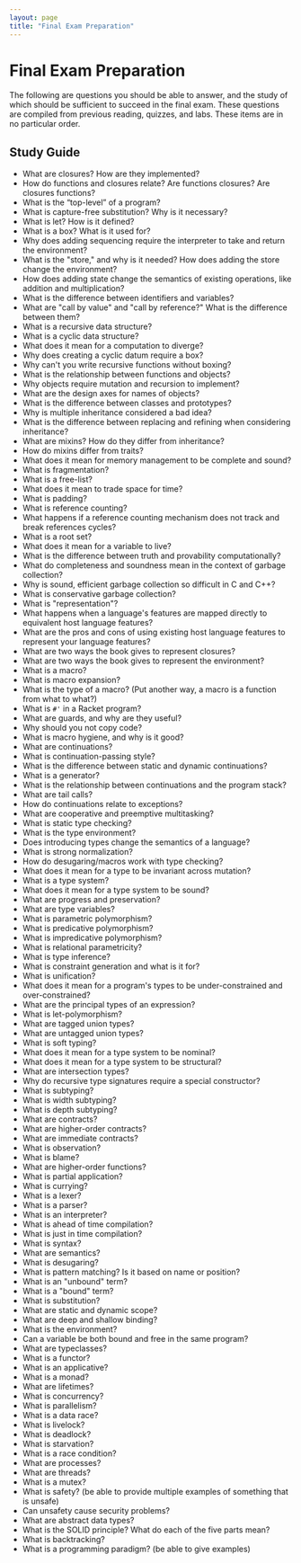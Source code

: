 ```yaml
---
layout: page
title: "Final Exam Preparation"
---
```


# Final Exam Preparation

The following are questions you should be able to answer, and the study of which
should be sufficient to succeed in the final exam. These questions are compiled from
previous reading, quizzes, and labs. These items are in no particular order.

## Study Guide

* What are closures? How are they implemented?
* How do functions and closures relate? Are functions closures? Are closures functions?
* What is the “top-level” of a program?
* What is capture-free substitution? Why is it necessary?
* What is let? How is it defined?
* What is a box? What is it used for?
* Why does adding sequencing require the interpreter to take and return the environment?
* What is the "store," and why is it needed? How does adding the store change the environment?
* How does adding state change the semantics of existing operations, like addition and multiplication?
* What is the difference between identifiers and variables?
* What are "call by value" and "call by reference?" What is the difference between them?
* What is a recursive data structure?
* What is a cyclic data structure?
* What does it mean for a computation to diverge?
* Why does creating a cyclic datum require a box?
* Why can't you write recursive functions without boxing?
* What is the relationship between functions and objects?
* Why objects require mutation and recursion to implement?
* What are the design axes for names of objects?
* What is the difference between classes and prototypes?
* Why is multiple inheritance considered a bad idea?
* What is the difference between replacing and refining when considering inheritance?
* What are mixins? How do they differ from inheritance?
* How do mixins differ from traits?
* What does it mean for memory management to be complete and sound?
* What is fragmentation?
* What is a free-list?
* What does it mean to trade space for time?
* What is padding?
* What is reference counting?
* What happens if a reference counting mechanism does not track and break references cycles?
* What is a root set?
* What does it mean for a variable to live?
* What is the difference between truth and provability computationally?
* What do completeness and soundness mean in the context of garbage collection?
* Why is sound, efficient garbage collection so difficult in C and C++?
* What is conservative garbage collection?
* What is "representation"?
* What happens when a language's features are mapped directly to equivalent host language features?
* What are the pros and cons of using existing host language features to represent your language features?
* What are two ways the book gives to represent closures?
* What are two ways the book gives to represent the environment?
* What is a macro?
* What is macro expansion?
* What is the type of a macro? (Put another way, a macro is a function from what to what?)
* What is `#'` in a Racket program?
* What are guards, and why are they useful?
* Why should you not copy code?
* What is macro hygiene, and why is it good?
* What are continuations?
* What is continuation-passing style?
* What is the difference between static and dynamic continuations?
* What is a generator?
* What is the relationship between continuations and the program stack?
* What are tail calls?
* How do continuations relate to exceptions?
* What are cooperative and preemptive multitasking?
* What is static type checking?
* What is the type environment?
* Does introducing types change the semantics of a language?
* What is strong normalization?
* How do desugaring/macros work with type checking?
* What does it mean for a type to be invariant across mutation?
* What is a type system?
* What does it mean for a type system to be sound?
* What are progress and preservation?
* What are type variables?
* What is parametric polymorphism?
* What is predicative polymorphism?
* What is impredicative polymorphism?
* What is relational parametricity?
* What is type inference?
* What is constraint generation and what is it for?
* What is unification?
* What does it mean for a program's types to be under-constrained and over-constrained?
* What are the principal types of an expression?
* What is let-polymorphism?
* What are tagged union types?
* What are untagged union types?
* What is soft typing?
* What does it mean for a type system to be nominal?
* What does it mean for a type system to be structural?
* What are intersection types?
* Why do recursive type signatures require a special constructor?
* What is subtyping?
* What is width subtyping?
* What is depth subtyping?
* What are contracts?
* What are higher-order contracts?
* What are immediate contracts?
* What is observation?
* What is blame?
* What are higher-order functions?
* What is partial application?
* What is currying?
* What is a lexer?
* What is a parser?
* What is an interpreter?
* What is ahead of time compilation?
* What is just in time compilation?
* What is syntax?
* What are semantics?
* What is desugaring?
* What is pattern matching? Is it based on name or position?
* What is an "unbound" term?
* What is a "bound" term?
* What is substitution?
* What are static and dynamic scope?
* What are deep and shallow binding?
* What is the environment?
* Can a variable be both bound and free in the same program?
* What are typeclasses?
* What is a functor?
* What is an applicative?
* What is a monad?
* What are lifetimes?
* What is concurrency?
* What is parallelism?
* What is a data race?
* What is livelock?
* What is deadlock?
* What is starvation?
* What is a race condition?
* What are processes?
* What are threads?
* What is a mutex?
* What is safety? (be able to provide multiple examples of something that is unsafe)
* Can unsafety cause security problems?
* What are abstract data types?
* What is the SOLID principle? What do each of the five parts mean?
* What is backtracking?
* What is a programming paradigm? (be able to give examples)

